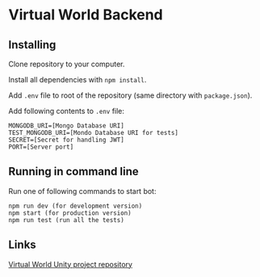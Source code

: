 # Virtual World Backend

## Installing
Clone repository to your computer.

Install all dependencies with `npm install`.

Add `.env` file to root of the repository (same directory with `package.json`).

Add following contents to `.env` file:
```
MONGODB_URI=[Mongo Database URI]
TEST_MONGODB_URI=[Mondo Database URI for tests]
SECRET=[Secret for handling JWT]
PORT=[Server port]
```

## Running in command line
Run one of following commands to start bot:
```
npm run dev (for development version)
npm start (for production version)
npm run test (run all the tests)
```

## Links
[Virtual World Unity project repository](https://github.com/Pelinrakennusryhma/VirtualWorld)